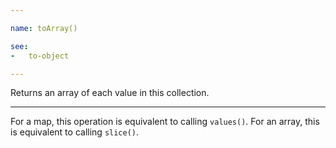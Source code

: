 ```yaml
---

name: toArray()

see:
-   to-object

---
```


Returns an array of each value in this collection.

---

For a map, this operation is equivalent to calling `values()`.
For an array, this is equivalent to calling `slice()`.

